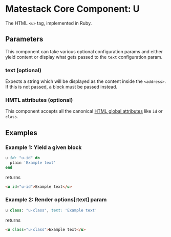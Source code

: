 # Matestack Core Component: U

The HTML `<u>` tag, implemented in Ruby.

## Parameters
This component can take various optional configuration params and either yield content or display what gets passed to the `text` configuration param.

### text (optional)
Expects a string which will be displayed as the content inside the `<address>`. If this is not passed, a block must be passed instead.

### HMTL attributes (optional)
This component accepts all the canonical [HTML global attributes](https://www.w3schools.com/tags/ref_standardattributes.asp) like `id` or `class`.

## Examples

### Example 1: Yield a given block

```ruby
u id: "u-id" do
  plain 'Example text'
end
```

returns

```html
<u id="u-id">Example text</u>
```

### Example 2: Render options[:text] param

```ruby
u class: "u-class", text: 'Example text'
```

returns

```html
<u class="u-class">Example text</u>
```

